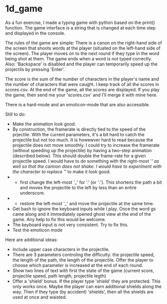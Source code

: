 # 1d_game
As a fun exercise, I made a typing game with python based on the print() function. The game interface is a string that is changed at each time step and displayed in the console.

The rules of the game are simple: There is a canon on the right-hand side of the screen that shoots words at the player (situated on the left-hand side of the screen). The player moves on to the next round if they type in the word being shot at them. The game ends when a word is not typed correctly. Also: 'Backspace' is disabled and the player can temporarily speed up the projectils by pressing 'Enter'.

The score is the sum of the number of characters in the player's name and the number of characters that were caught. I keep track of all the scores in scores.csv. At the end of the game, all the scores are displayed. If you play the game, then send me your 'scores.csv' and I'll merge it with mine here.

There is a hard-mode and an emoticon-mode that are also accessible.

Still to do:
- Make the animation look good.
- By construction, the framerate is directly tied to the speed of the prjectile. With the current parameters, it's a bit hard to catch the projectile but not too much. It is howewver hard to read because the projectile does not move smoothly. I could try to increase the framerate (without speeding up the projectile) by having a two-step animation (described below). This should double the frame-rate for a given projectile speed. I would have to do something with the right-most '_' as well so that the cannon does not shake. I would have to experiment with the character to replace '_' to make it look good.
- - first change the left-most '_' for '.' (or ':'). This shortens the path a bit and moves the projectile to the left by less than an entire underscore.
- - restore the left-most '_' and move the projectile at the same time.
- Get bash to ignore the keyboard inputs while I play. Once the word gs came along and it immediately opened ghost view at the end of the game. Any help to fix this would be welcome.
- The keyboard input is not very consistent. Try to fix this.
- Test the emoticon mode

Here are additional ideas:
- Include upper case characters in the projectile.
- There are 3 parameters controling the difficulty: the projectile speed, the length of the path, the length of the projectile. Offer the player to choose which parameter is increased at the end of each round.
- Show two lines of text with first the state of the game (current score, projectile speed, path length, projectile legth)
- Offer a 'shield' bonus. If the player type 'shield' they are protected. This only works once. Maybe the player can earn additional shields along the way. Then if they type (by accident) 'shields', then all the shields are used at once and waisted.
